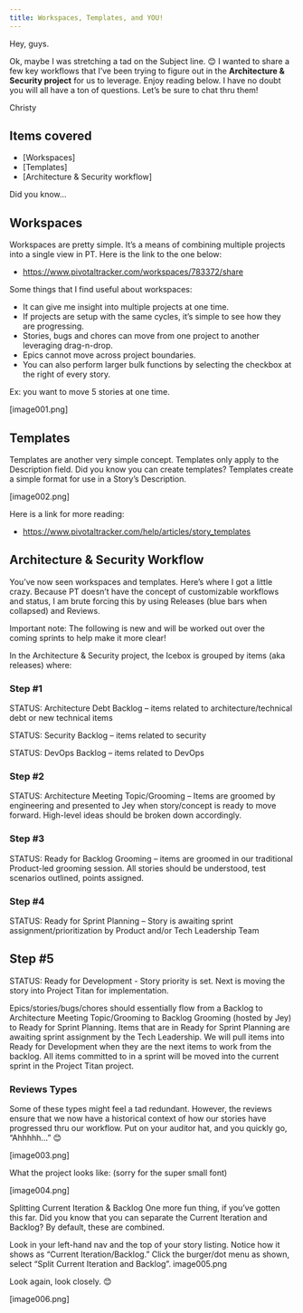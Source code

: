 ```yaml
---
title: Workspaces, Templates, and YOU!
---
```

Hey, guys.

Ok, maybe I was stretching a tad on the Subject line. 😊  I wanted to share a few key workflows that I’ve been trying to figure out in the **Architecture &amp; Security project** for us to leverage. Enjoy reading below. I have no doubt you will all have a ton of questions. Let’s be sure to chat thru them!
 
Christy

## Items covered

- [Workspaces]
- [Templates]
- [Architecture & Security workflow]

Did you know…

## Workspaces

Workspaces are pretty simple. It’s a means of combining multiple projects into a single view in PT. Here is the link to the one below:  

- <https://www.pivotaltracker.com/workspaces/783372/share>

Some things that I find useful about workspaces:

- It can give me insight into multiple projects at one time.
- If projects are setup with the same cycles, it’s simple to see how they are progressing.
- Stories, bugs and chores can move from one project to another leveraging drag-n-drop. 
- Epics cannot move across project boundaries.
- You can also perform larger bulk functions by selecting the checkbox at the right of every story.

Ex: you want to move 5 stories at one time.

[image001.png]

## Templates

Templates are another very simple concept. Templates only apply to the Description field.
Did you know you can create templates? Templates create a simple format for use in a Story’s Description.

[image002.png]

Here is a link for more reading:

- <https://www.pivotaltracker.com/help/articles/story_templates>

## Architecture & Security Workflow

You’ve now seen workspaces and templates. Here’s where I got a little crazy. Because PT doesn’t have the concept of customizable workflows and status, I am brute forcing this by using Releases (blue bars when collapsed) and Reviews.

Important note: The following is new and will be worked out over the coming sprints to help make it more clear!

In the Architecture &amp; Security project, the Icebox is grouped by items (aka releases) where:

### Step #1

STATUS: Architecture Debt Backlog – items related to architecture/technical debt or new technical items

STATUS: Security Backlog – items related to security

STATUS: DevOps Backlog – items related to DevOps

### Step #2

STATUS: Architecture Meeting Topic/Grooming – Items are groomed by engineering and presented to Jey when story/concept is ready to move forward. High-level ideas should be broken down accordingly.

### Step #3

STATUS: Ready for Backlog Grooming – items are groomed in our traditional Product-led grooming session. All stories should be understood, test scenarios outlined, points assigned.

### Step #4

STATUS: Ready for Sprint Planning – Story is awaiting sprint assignment/prioritization by Product and/or Tech Leadership Team

## Step #5

STATUS: Ready for Development  - Story priority is set. Next is moving the story into Project Titan for implementation.

Epics/stories/bugs/chores should essentially flow from a Backlog to Architecture Meeting Topic/Grooming to Backlog Grooming (hosted by Jey) to Ready for Sprint Planning. Items that are in Ready for Sprint Planning are awaiting sprint assignment by the Tech Leadership. We will pull items into Ready for Development when they are the next items to work from the backlog.
All items committed to in a sprint will be moved into the current sprint in the Project Titan project.

### Reviews Types

Some of these types might feel a tad redundant. However, the reviews ensure that we now have a historical context of how our stories have progressed thru our workflow. Put on your auditor hat, and you quickly go, “Ahhhhh…” 😊

[image003.png]

What the project looks like: (sorry for the super small font)

[image004.png]

Splitting Current Iteration & Backlog
One more fun thing, if you’ve gotten this far. Did you know that you can separate the Current Iteration and Backlog? By default, these are combined.

Look in your left-hand nav and the top of your story listing. Notice how it shows as “Current Iteration/Backlog.” Click the burger/dot menu as shown, select “Split Current Iteration and Backlog”.
image005.png

Look again, look closely. 😊

[image006.png]
